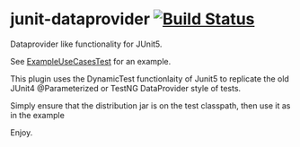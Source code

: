 # junit-dataprovider [![Build Status](https://travis-ci.org/kncept/junit-dataprovider.svg?branch=master)](https://travis-ci.org/kncept/junit-dataprovider)
Dataprovider like functionality for JUnit5.

See [ExampleUseCasesTest](src/test/java/integTest/com/kncept/junit/dataprovider/ExampleUseCasesTest.java) for an example.

This plugin uses the DynamicTest functionlaity of Junit5 to replicate the old JUnit4 @Parameterized or TestNG DataProvider style of tests.

Simply ensure that the distribution jar is on the test classpath, then use it as in the example

Enjoy.
